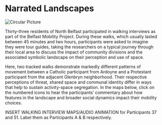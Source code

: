 # Narrated Landscapes![Circular Picture]()Thirty-three residents of North Belfast participated in walking interviews as part of the Belfast Mobility Project. During these walks, which usually lasted between 45 minutes and two hours, participants were asked to imagine they were tour guides, taking the researchers on a typical journey through their local area to discuss the impact of community divisions and the associated symbolic landscape on their perception and use of space. Here, two tracked walks demonstrate markedly different patterns of movement between a Catholic participant from Ardoyne and a Protestant participant from the adjacent Glenbryn neighborhood. Their respective perceptions of threat, shared space and communal identity differ in ways that help to sustain activity-space segregation. In the maps below, click on the numbered icons to hear the participants’ commentary about how features in the landscape and broader social dynamics impact their mobility choices.INSERT WALKING INTERVIEW MAPS/AUDIO ANIMATION for Participants 37 and 51. Label them as Participants A & B respectively.